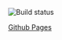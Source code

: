 ![Build status](https://ci.appveyor.com/api/projects/status/iqcx8ucr7tc76l4r?svg=true)

[Github Pages](https://it-lilya.github.io/browser-events/)
